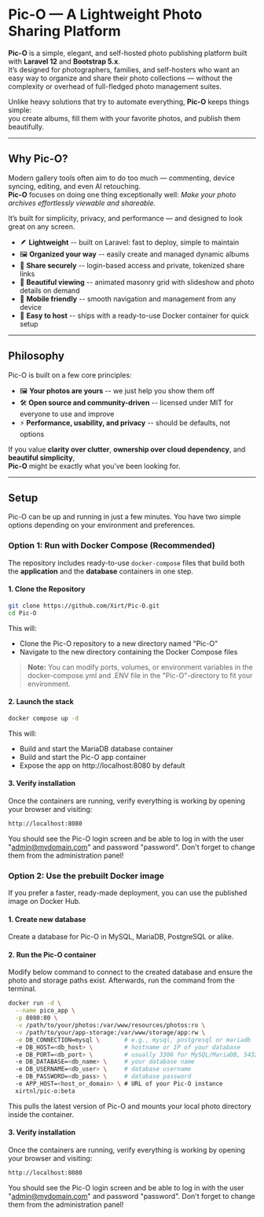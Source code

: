 # Pic-O — A Lightweight Photo Sharing Platform

**Pic-O** is a simple, elegant, and self-hosted photo publishing platform built with **Laravel 12** and **Bootstrap 5.x**.  
It’s designed for photographers, families, and self-hosters who want an easy way to organize and share their photo collections — without the complexity or overhead of full-fledged photo management suites.

Unlike heavy solutions that try to automate everything, **Pic-O** keeps things simple:  
you create albums, fill them with your favorite photos, and publish them beautifully.

---

## Why Pic-O?

Modern gallery tools often aim to do too much — commenting, device syncing, editing, and even AI retouching.  
**Pic-O** focuses on doing one thing exceptionally well: *Make your photo archives effortlessly viewable and shareable.*

It’s built for simplicity, privacy, and performance — and designed to look great on any screen.

- 🪶 **Lightweight** -- built on Laravel: fast to deploy, simple to maintain  
- 🖼️ **Organized your way** -- easily create and managed dynamic albums  
- 🔗 **Share securely** -- login-based access and private, tokenized share links  
- 💫 **Beautiful viewing** -- animated masonry grid with slideshow and photo details on demand  
- 📱 **Mobile friendly** -- smooth navigation and management from any device  
- 🐳 **Easy to host** -- ships with a ready-to-use Docker container for quick setup  

---

## Philosophy

Pic-O is built on a few core principles:

- 🖼️ **Your photos are yours** -- we just help you show them off
- 🛠️ **Open source and community-driven** -- licensed under MIT for everyone to use and improve
- ⚡ **Performance, usability, and privacy** -- should be defaults, not options

If you value **clarity over clutter**, **ownership over cloud dependency**, and **beautiful simplicity**,  
**Pic-O** might be exactly what you’ve been looking for.

---

## Setup

Pic-O can be up and running in just a few minutes. You have two simple options depending on your environment and preferences.

### Option 1: Run with Docker Compose (Recommended)

The repository includes ready-to-use `docker-compose` files that build both the **application** and the **database** containers in one step.

#### 1. Clone the Repository

```bash
git clone https://github.com/Xirt/Pic-O.git
cd Pic-O
```

This will:
- Clone the Pic-O repository to a new directory named "Pic-O"
- Navigate to the new directory containing the Docker Compose files

> **Note:** You can modify ports, volumes, or environment variables in the docker-compose.yml and .ENV file in the "Pic-O"-directory to fit your environment.

#### 2. Launch the stack

```bash
docker compose up -d
```
This will:
- Build and start the MariaDB database container
- Build and start the Pic-O app container
- Expose the app on http://localhost:8080 by default

#### 3. Verify installation

Once the containers are running, verify everything is working by opening your browser and visiting:

```bash
http://localhost:8080
```

You should see the Pic-O login screen and be able to log in with the user "admin@mydomain.com" and password "password". Don't forget to change them from the administration panel!

### Option 2: Use the prebuilt Docker image
If you prefer a faster, ready-made deployment, you can use the published image on Docker Hub.

#### 1. Create new database

Create a database for Pic-O in MySQL, MariaDB, PostgreSQL or alike.

#### 2. Run the Pic-O container

Modify below command to connect to the created database and ensure the photo and storage paths exist. Afterwards, run the command from the terminal. 

```bash
docker run -d \
  --name pico_app \
  -p 8080:80 \
  -v /path/to/your/photos:/var/www/resources/photos:ro \
  -v /path/to/your/app-storage:/var/www/storage/app:rw \
  -e DB_CONNECTION=mysql \       # e.g., mysql, postgresql or mariadb
  -e DB_HOST=<db_host> \         # hostname or IP of your database
  -e DB_PORT=<db_port> \         # usually 3306 for MySQL/MariaDB, 5432 for PostgreSQL
  -e DB_DATABASE=<db_name> \     # your database name
  -e DB_USERNAME=<db_user> \     # database username
  -e DB_PASSWORD=<db_pass> \     # database password
  -e APP_HOST=<host_or_domain> \ # URL of your Pic-O instance
  xirtnl/pic-o:beta
```

This pulls the latest version of Pic-O and mounts your local photo directory inside the container.

#### 3. Verify installation

Once the containers are running, verify everything is working by opening your browser and visiting:

```bash
http://localhost:8080
```

You should see the Pic-O login screen and be able to log in with the user "admin@mydomain.com" and password "password". Don't forget to change them from the administration panel!
